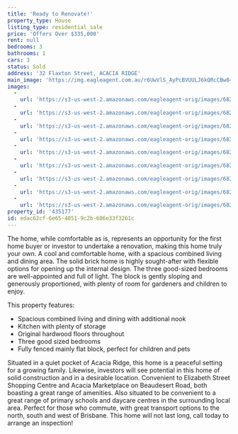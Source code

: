 ```yaml
---
title: 'Ready to Renovate!'
property_type: House
listing_type: residential_sale
price: 'Offers Over $335,000'
rent: null
bedrooms: 3
bathrooms: 1
cars: 3
status: Sold
address: '32 Flaxton Street, ACACIA RIDGE'
main_image: 'https://img.eagleagent.com.au/r6UwVlS_AyPcBVUULJ6kQRcCBw8=/1280x854/smart/https://s3-us-west-2.amazonaws.com/eagleagent-orig/images/6821362/125962830-image-M.jpg'
images:
  -
    url: 'https://s3-us-west-2.amazonaws.com/eagleagent-orig/images/6821370/125962830-image-H.jpg'
  -
    url: 'https://s3-us-west-2.amazonaws.com/eagleagent-orig/images/6821369/125962830-image-G.jpg'
  -
    url: 'https://s3-us-west-2.amazonaws.com/eagleagent-orig/images/6821368/125962830-image-F.jpg'
  -
    url: 'https://s3-us-west-2.amazonaws.com/eagleagent-orig/images/6821367/125962830-image-E.jpg'
  -
    url: 'https://s3-us-west-2.amazonaws.com/eagleagent-orig/images/6821366/125962830-image-D.jpg'
  -
    url: 'https://s3-us-west-2.amazonaws.com/eagleagent-orig/images/6821365/125962830-image-C.jpg'
  -
    url: 'https://s3-us-west-2.amazonaws.com/eagleagent-orig/images/6821364/125962830-image-B.jpg'
  -
    url: 'https://s3-us-west-2.amazonaws.com/eagleagent-orig/images/6821363/125962830-image-A.jpg'
  -
    url: 'https://s3-us-west-2.amazonaws.com/eagleagent-orig/images/6821362/125962830-image-M.jpg'
property_id: '435177'
id: edac62cf-6e65-4851-9c2b-686e33f3261c
---
```

The home, while comfortable as is, represents an opportunity for the first home buyer or investor to undertake a renovation, making this home truly your own. A cool and comfortable home, with a spacious combined living and dining area. The solid brick home is highly sought-after with flexible options for opening up the internal design. The three good-sized bedrooms are well-appointed and full of light. The block is gently sloping and generously proportioned, with plenty of room for gardeners and children to enjoy.

This property features:

* Spacious combined living and dining with additional nook
* Kitchen with plenty of storage
* Original hardwood floors throughout
* Three good sized bedrooms
* Fully fenced mainly flat block, perfect for children and pets

Situated in a quiet pocket of Acacia Ridge, this home is a peaceful setting for a growing family. Likewise, investors will see potential in this home of solid construction and in a desirable location. Convenient to Elizabeth Street Shopping Centre and Acacia Marketplace on Beaudesert Road, both boasting a great range of amenities. Also situated to be convenient to a great range of primary schools and daycare centres in the surrounding local area. Perfect for those who commute, with great transport options to the north, south and west of Brisbane. This home will not last long, call today to arrange an inspection!